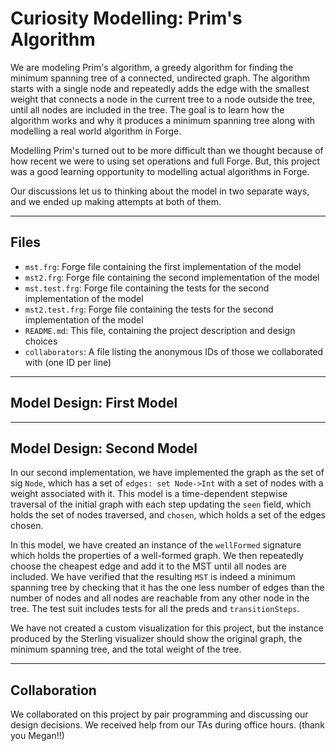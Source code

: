 # Curiosity Modelling: Prim's Algorithm

We are modeling Prim's algorithm, a greedy algorithm for finding the minimum spanning tree of a connected, undirected graph. The algorithm starts with a single node and repeatedly adds the edge with the smallest weight that connects a node in the current tree to a node outside the tree, until all nodes are included in the tree. The goal is to learn how the algorithm works and why it produces a minimum spanning tree along with modelling a real world algorithm in Forge.

Modelling Prim's turned out to be more difficult than we thought because of how recent we were to using set operations and full Forge. But, this project was a good learning opportunity to modelling actual algorithms in Forge.

Our discussions let us to thinking about the model in two separate ways, and we ended up making attempts at both of them.

---

## Files

- `mst.frg`: Forge file containing the first implementation of the model
- `mst2.frg`: Forge file containing the second implementation of the model
- `mst.test.frg`: Forge file containing the tests for the second implementation of the model
- `mst2.test.frg`: Forge file containing the tests for the second implementation of the model
- `README.md`: This file, containing the project description and design choices
- `collaborators`: A file listing the anonymous IDs of those we collaborated with (one ID per line)

---

## Model Design: First Model

---

## Model Design: Second Model

In our second implementation, we have implemented the graph as the set of sig `Node`, which has a set of `edges: set Node->Int` with a set of nodes with a weight associated with it. This model is a time-dependent stepwise traversal of the initial graph with each step updating the `seen` field, which holds the set of nodes traversed, and `chosen`, which holds a set of the edges chosen.

In this model, we have created an instance of the `wellFormed` signature which holds the properties of a well-formed graph. We then repeatedly choose the cheapest edge and add it to the MST until all nodes are included. We have verified that the resulting `MST` is indeed a minimum spanning tree by checking that it has the one less number of edges than the number of nodes and all nodes are reachable from any other node in the tree. The test suit includes tests for all the preds and `transitionSteps`.

We have not created a custom visualization for this project, but the instance produced by the Sterling visualizer should show the original graph, the minimum spanning tree, and the total weight of the tree.

---

## Collaboration

We collaborated on this project by pair programming and discussing our design decisions. We received help from our TAs during office hours. (thank you Megan!!)
